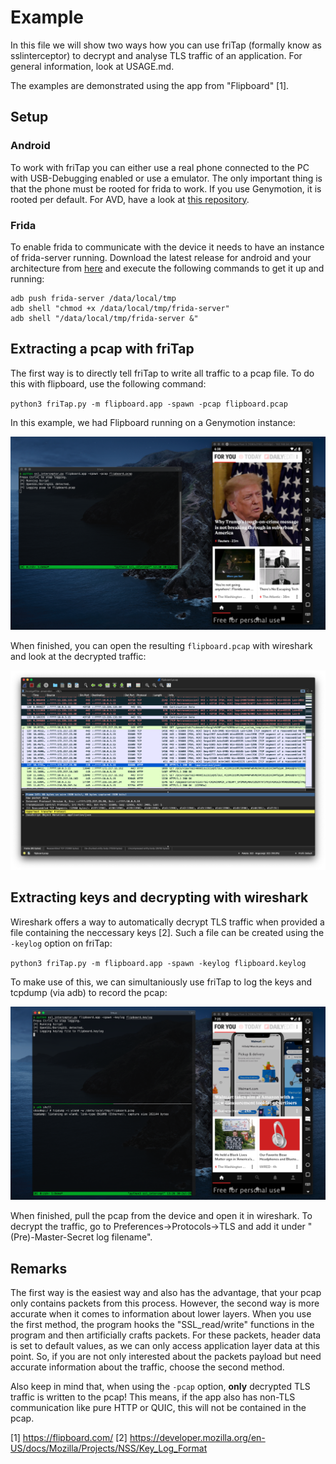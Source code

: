 # Example
In this file we will show two ways how you can use friTap (formally know as sslinterceptor) to decrypt and analyse TLS traffic of an application. For general information, look at USAGE.md.

The examples are demonstrated using the app from "Flipboard" [1].

## Setup
### Android
To work with friTap you can either use a real phone connected to the PC with USB-Debugging enabled or use a emulator. The only important thing is
that the phone must be rooted for frida to work. If you use Genymotion, it is rooted per default. For AVD, have a look at [this repository](https://github.com/Frint0/avd-root).

### Frida
To enable frida to communicate with the device it needs to have an instance of frida-server running. Download the latest release for android and your architecture from [here](https://github.com/frida/frida/releases)
and execute the following commands to get it up and running:

```
adb push frida-server /data/local/tmp
adb shell "chmod +x /data/local/tmp/frida-server"
adb shell "/data/local/tmp/frida-server &"
```

## Extracting a pcap with friTap
The first way is to directly tell friTap to write all traffic to a pcap file. To do this with flipboard, use the following command:

`python3 friTap.py -m flipboard.app -spawn -pcap flipboard.pcap`

In this example, we had Flipboard running on a Genymotion instance:

![Output while logging](/images/flipboard_pcap_1.png)

When finished, you can open the resulting `flipboard.pcap` with wireshark and look at the decrypted traffic: 

![Wireshark view of resulting pcap](/images/flipboard_pcap_2.png)

## Extracting keys and decrypting with wireshark
Wireshark offers a way to automatically decrypt TLS traffic when provided a file containing the neccessary keys [2]. Such a file can be created using the `-keylog` option on friTap:

`python3 friTap.py -m flipboard.app -spawn -keylog flipboard.keylog`

To make use of this, we can simultaniously use friTap to log the keys and tcpdump (via adb) to record the pcap:

![Output while logging](/images/flipboard_keylog_1.png)

When finished, pull the pcap from the device and open it in wireshark. To decrypt the traffic, go to Preferences->Protocols->TLS and add it under "(Pre)-Master-Secret log filename".

## Remarks

The first way is the easiest way and also has the advantage, that your pcap only contains packets from this process. However, the second way is more accurate when it comes to information about lower layers. When you use the first method, the program hooks the "SSL_read/write" functions in the program and then artificially crafts packets. For these packets, header data is set to default values, as we can only access application layer data at this point. So, if you are not only interested about the packets payload but need accurate information about the traffic, choose the second method.

Also keep in mind that, when using the `-pcap` option, **only** decrypted TLS traffic is written to the pcap! This means, if the app also has non-TLS communication like pure HTTP or QUIC, this will not be contained in the pcap.

[1] https://flipboard.com/
[2] https://developer.mozilla.org/en-US/docs/Mozilla/Projects/NSS/Key_Log_Format

